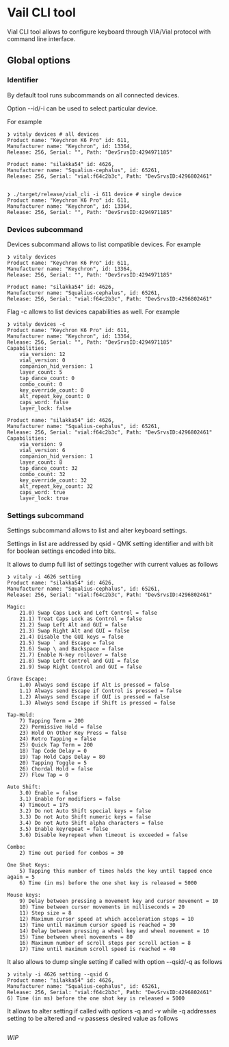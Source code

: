 # Vail CLI tool

Vial CLI tool allows to configure keyboard through VIA/Vial protocol with command line interface.

## Global options

### Identifier

By default tool runs subcommands on all connected devices.

Option --id/-i can be used to select particular device.

For example

```
❯ vitaly devices # all devices
Product name: "Keychron K6 Pro" id: 611,
Manufacturer name: "Keychron", id: 13364,
Release: 256, Serial: "", Path: "DevSrvsID:4294971185"

Product name: "silakka54" id: 4626,
Manufacturer name: "Squalius-cephalus", id: 65261,
Release: 256, Serial: "vial:f64c2b3c", Path: "DevSrvsID:4296802461"


❯ ./target/release/vial_cli -i 611 device # single device
Product name: "Keychron K6 Pro" id: 611,
Manufacturer name: "Keychron", id: 13364,
Release: 256, Serial: "", Path: "DevSrvsID:4294971185"
```

### Devices subcommand

Devices subcommand allows to list compatible devices. For example

```
❯ vitaly devices
Product name: "Keychron K6 Pro" id: 611,
Manufacturer name: "Keychron", id: 13364,
Release: 256, Serial: "", Path: "DevSrvsID:4294971185"

Product name: "silakka54" id: 4626,
Manufacturer name: "Squalius-cephalus", id: 65261,
Release: 256, Serial: "vial:f64c2b3c", Path: "DevSrvsID:4296802461"
```

Flag -c allows to list devices capabilities as well. For example

```
❯ vitaly devices -c
Product name: "Keychron K6 Pro" id: 611,
Manufacturer name: "Keychron", id: 13364,
Release: 256, Serial: "", Path: "DevSrvsID:4294971185"
Capabilities:
	via_version: 12
	vial_version: 0
	companion_hid_version: 1
	layer_count: 5
	tap_dance_count: 0
	combo_count: 0
	key_override_count: 0
	alt_repeat_key_count: 0
	caps_word: false
	layer_lock: false

Product name: "silakka54" id: 4626,
Manufacturer name: "Squalius-cephalus", id: 65261,
Release: 256, Serial: "vial:f64c2b3c", Path: "DevSrvsID:4296802461"
Capabilities:
	via_version: 9
	vial_version: 6
	companion_hid_version: 1
	layer_count: 8
	tap_dance_count: 32
	combo_count: 32
	key_override_count: 32
	alt_repeat_key_count: 32
	caps_word: true
	layer_lock: true
```

### Settings subcommand

Settings subcommand allows to list and alter keyboard settings.

Settings in list are addressed by qsid - QMK setting identifier and with bit for boolean settings encoded into bits.

It allows to dump full list of settings together with current values as follows

```
❯ vitaly -i 4626 setting
Product name: "silakka54" id: 4626,
Manufacturer name: "Squalius-cephalus", id: 65261,
Release: 256, Serial: "vial:f64c2b3c", Path: "DevSrvsID:4296802461"

Magic:
	21.0) Swap Caps Lock and Left Control = false
	21.1) Treat Caps Lock as Control = false
	21.2) Swap Left Alt and GUI = false
	21.3) Swap Right Alt and GUI = false
	21.4) Disable the GUI keys = false
	21.5) Swap ` and Escape = false
	21.6) Swap \ and Backspace = false
	21.7) Enable N-key rollover = false
	21.8) Swap Left Control and GUI = false
	21.9) Swap Right Control and GUI = false

Grave Escape:
	1.0) Always send Escape if Alt is pressed = false
	1.1) Always send Escape if Control is pressed = false
	1.2) Always send Escape if GUI is pressed = false
	1.3) Always send Escape if Shift is pressed = false

Tap-Hold:
	7) Tapping Term = 200
	22) Permissive Hold = false
	23) Hold On Other Key Press = false
	24) Retro Tapping = false
	25) Quick Tap Term = 200
	18) Tap Code Delay = 0
	19) Tap Hold Caps Delay = 80
	20) Tapping Toggle = 5
	26) Chordal Hold = false
	27) Flow Tap = 0

Auto Shift:
	3.0) Enable = false
	3.1) Enable for modifiers = false
	4) Timeout = 175
	3.2) Do not Auto Shift special keys = false
	3.3) Do not Auto Shift numeric keys = false
	3.4) Do not Auto Shift alpha characters = false
	3.5) Enable keyrepeat = false
	3.6) Disable keyrepeat when timeout is exceeded = false

Combo:
	2) Time out period for combos = 30

One Shot Keys:
	5) Tapping this number of times holds the key until tapped once again = 5
	6) Time (in ms) before the one shot key is released = 5000

Mouse keys:
	9) Delay between pressing a movement key and cursor movement = 10
	10) Time between cursor movements in milliseconds = 20
	11) Step size = 8
	12) Maximum cursor speed at which acceleration stops = 10
	13) Time until maximum cursor speed is reached = 30
	14) Delay between pressing a wheel key and wheel movement = 10
	15) Time between wheel movements = 80
	16) Maximum number of scroll steps per scroll action = 8
	17) Time until maximum scroll speed is reached = 40
```

It also allows to dump single setting if called with option --qsid/-q as follows 

```
❯ vitaly -i 4626 setting --qsid 6
Product name: "silakka54" id: 4626,
Manufacturer name: "Squalius-cephalus", id: 65261,
Release: 256, Serial: "vial:f64c2b3c", Path: "DevSrvsID:4296802461"
6) Time (in ms) before the one shot key is released = 5000
```

It allows to alter setting if called with options -q and -v while -q addresses setting to be altered and -v passess desired value as follows

```

```

*WIP*
